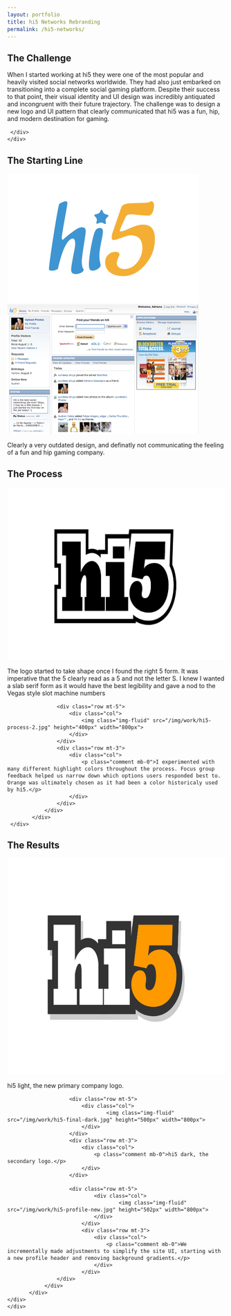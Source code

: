```yaml
---
layout: portfolio
title: hi5 Networks Rebranding
permalink: /hi5-networks/
---
```


<section id="portfolioMain">
       
<!--the challenge-->

<div class="container pod">
     <div class="row">
            <div class="col-lg-11 mx-auto">
                <div class="row">
                    <div class="col-lg-3">
                        <h2>The Challenge</h2>
                    </div>
                    <div class="col-lg-9">
                        <p class="mb-0">When I started working at hi5 they were one of the most popular and heavily visited social networks worldwide. They had also just embarked on transitioning into a complete social gaming platform. Despite their success to that point, their visual identity and UI design was incredibly antiquated and incongruent with their future trajectory. The challenge was to design a new logo and UI pattern that clearly communicated that hi5 was a fun, hip, and modern destination for gaming.</p>
                    </div>
                </div>
            
     </div>
    </div>
</div>

<!--the challenge end -->

<!--the starting line-->
<div class="container-fluid pod bg-light">
    <div class="container pod-inner">
       <div class="row">
           <div class="col-lg-11 mx-auto">
                <div class="row">
                    <div class="col-lg-3">
                        <h2>The Starting Line</h2>
                    </div>
                    <div class="col-lg-9">
                        <div class="row">
                            <div class="col-sm-6">
                                    <a class="image-link" href="/img/work/hi5-old.jpg"><img class="img-fluid shadow" src="/img/work/hi5-old.jpg" height="300px" width="443px"></a>
                            </div>
                            <div class="col-sm-6">
                                <img class="img-fluid shadow" src="/img/work/hi5-old-profile.jpg" height="300px" width="443px">
                            </div>
                        </div>
                        <div class="row mt-4">
                            <div class="col">
                                <p class="comment mb-0">Clearly a very outdated design, and definatly not communicating the feeling
                                    of a fun and hip gaming company.</p>
                            </div>
                        </div>
                    </div>
                </div>
           </div>
       </div>
    </div>
</div>
<!--the starting line end -->

<!--the process-->
<div class="container pod">
<div class="row">
     <div class="col-lg-11 mx-auto">
            <div class="row">
                <div class="col-lg-3">
                    <h2>The Process</h2>
                </div>
                <div class="col-lg-9">
                    <div class="row">
                        <div class="col">
                            <img class="img-fluid" src="/img/work/hi5-process-1.jpg" height="400px" width="800px">
                        </div>
                    </div>
                    <div class="row mt-3">
                        <div class="col">
                            <p class="comment mb-0">The logo started to take shape once I found the right 5 form. It was imperative that the 5 clearly read as a 5 and not the letter S. I knew I wanted a slab serif form as it would have the best legibility and gave a nod to the Vegas style slot machine numbers</p>
                        </div>
                    </div>
        
                    <div class="row mt-5">
                        <div class="col">
                            <img class="img-fluid" src="/img/work/hi5-process-2.jpg" height="400px" width="800px">
                        </div>
                    </div>
                    <div class="row mt-3">
                        <div class="col">
                            <p class="comment mb-0">I experimented with many different highlight colors throughout the process. Focus group feedback helped us narrow down which options users responded best to. Orange was ultimately chosen as it had been a color historicaly used by hi5.</p>
                        </div>
                    </div>
                </div>
            </div>
     </div>
</div>
</div>
<!--the process end-->

<!--the final product-->
<div class="container-fluid pod mb-0 bg-light">
<div class="container pod-inner">
    <div class="row">
           <div class="col-lg-11 mx-auto">
                <div class="row">
                    <div class="col-lg-3">
                        <h2>The Results</h2>
                    </div>
                    <div class="col-lg-9">
                        <div class="row">
                            <div class="col">
                                    <img class="img-fluid" src="/img/work/hi5-final-light.jpg" height="500px" width="800px">
                            </div>
                        </div>
                        <div class="row mt-3">
                            <div class="col">
                                <p class="comment mb-0">hi5 light, the new primary company logo.</p>
                            </div>
                        </div>
            
                        <div class="row mt-5">
                            <div class="col">
                                    <img class="img-fluid" src="/img/work/hi5-final-dark.jpg" height="500px" width="800px">
                            </div>
                        </div>
                        <div class="row mt-3">
                            <div class="col">
                                <p class="comment mb-0">hi5 dark, the secondary logo.</p>
                            </div>
                        </div>

                        <div class="row mt-5">
                                <div class="col">
                                        <img class="img-fluid" src="/img/work/hi5-profile-new.jpg" height="502px" width="800px">
                                </div>
                            </div>
                            <div class="row mt-3">
                                <div class="col">
                                    <p class="comment mb-0">We incrementally made adjustments to simplify the site UI, starting with a new profile header and removing background gradients.</p>
                                </div>
                            </div>
                    </div>
                </div>
           </div>
    </div>
    </div>
</div>
<!--the final product end-->

</section>